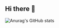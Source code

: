 ## Hi there 👋

 ![Anurag's GitHub stats](https://github-readme-stats.vercel.app/api?username=Mutua-sr&show_icons=true&theme=transparent)
